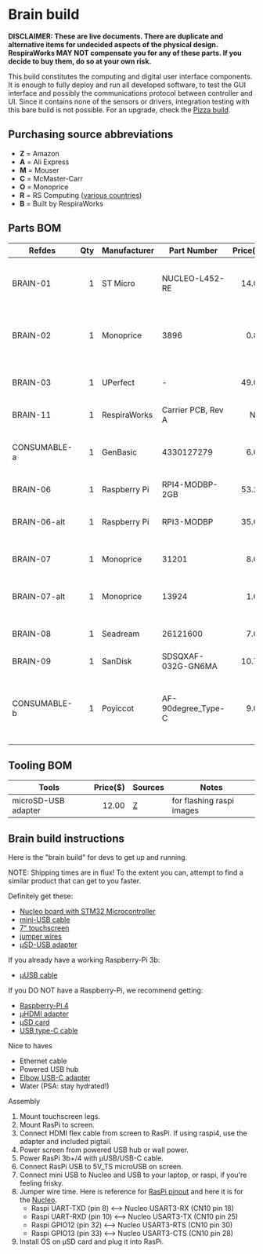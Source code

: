 # Brain build

**DISCLAIMER: These are live documents.
There are duplicate and alternative items for undecided aspects of the physical design. 
RespiraWorks MAY NOT compensate you for any of these parts.
If you decide to buy them, do so at your own risk.**

This build constitutes the computing and digital user interface components.
It is enough to fully deploy and run all developed software, to test the GUI interface and
possibly the communications protocol between controller and UI. Since it contains none of the sensors
or drivers, integration testing with this bare build is not possible. For an upgrade, check the 
[Pizza build](pizza_build.md).

## Purchasing source abbreviations

* **Z** = Amazon
* **A** = Ali Express
* **M** = Mouser
* **C** = McMaster-Carr
* **O** = Monoprice
* **R** = RS Computing ([various countries](https://www.rs-online.com/))
* **B** = Built by RespiraWorks

## Parts BOM

| Refdes       | Qty | Manufacturer | Part Number        | Price($) | Sources                          | Notes |
| ------------ |----:| -------------| ------------------ | --------:|--------------------------------- | ----- |
| BRAIN-01     |   1 | ST Micro     | NUCLEO-L452-RE     |    14.00 | [M][1mouser] [R][1rs]            | STM32 Nucleo dev board, make sure to NOT get the **-P** version |
| BRAIN-02     |   1 | Monoprice    | 3896               |     0.83 | [Z][2amzn] [O][2mono]            | USB-A to miniUSB-B cable, power/data for Nucleo |
| BRAIN-03     |   1 | UPerfect     | -                  |    49.00 | [A][3ali]                        | 7" capacitive touchscreen with speakers, HDMI/USB |
| BRAIN-11     |   1 | RespiraWorks | Carrier PCB, Rev A |      N/A | [B][12rw]                        | RespiraWorks custom PCB |
| CONSUMABLE-a |   1 | GenBasic     | 4330127279         |     6.00 | [Z][4amzn] | Jumper cables.Optional if you don't have the PCB (BRAIN-11)
| BRAIN-06     |   1 | Raspberry Pi | RPI4-MODBP-2GB     |    53.23 | [M][6mouser]                     | Raspberry PI 4 |
| BRAIN-06-alt |   1 | Raspberry Pi | RPI3-MODBP         |    35.00 | OUT OF STOCK                     | Raspberry PI 3B+ as an alternative to PI 4|
| BRAIN-07     |   1 | Monoprice    | 31201              |     8.03 | [Z][7amzn] [O][7mono]            | USB-A to USB-C cable, 3ft, for RPI4 |
| BRAIN-07-alt |   1 | Monoprice    | 13924              |     1.05 | [Z][7-alt-amzn] [O][7-alt-mono]  | USB-A to microUSB-B cable, 3ft, for RPI3B+ |
| BRAIN-08     |   1 | Seadream     | 26121600           |     7.00 | [Z][8amzn]                       | microHDMI adapter, for RPI4 |
| BRAIN-09     |   1 | SanDisk      | SDSQXAF-032G-GN6MA |    10.73 | [Z][9amzn]                       | UHS-1 Class 10 micro SD |
| CONSUMABLE-b |   1 | Poyiccot     | AF-90degree_Type-C |     9.00 | [Z][10amzn]                      | optional USB-C elbow adapter. Mounted on touch screen, in case of non-PCB build. |


## Tooling BOM

| Tools               | Price($) | Sources         | Notes |
|---------------------|---------:|-----------------|-------|
| microSD-USB adapter |    12.00 | [Z][5amzn]      | for flashing raspi images |

[1mouser]:https://www.mouser.com/ProductDetail/STMicroelectronics/NUCLEO-L452RE?qs=sGAEpiMZZMtw0nEwywcFgEEYp888DlnM1Y5kGes2rJIHvcJjT1ZDkw%3D%3D
[1rs]:https://www.rs-particuliers.com/Product.aspx?Product=1261775
[2amzn]:https://www.amazon.com/AmazonBasics-USB-2-0-Cable-Male/dp/B00NH13S44/
[3ali]:https://www.aliexpress.com/item/4000747984746.html
[4amzn]:https://www.amazon.com/GenBasic-Piece-Female-Jumper-Wires/dp/B01L5ULRUA/
[5amzn]:https://www.amazon.com/Anker-Portable-Reader-RS-MMC-Micro/dp/B006T9B6R2
[6mouser]:https://www.mouser.com/ProductDetail/Raspberry-Pi/RPI4-MODBP-2GB-BULK?qs=%2Fha2pyFaduiq9oc0d1uK569Mu3%252BsSMVa9bhYkyZbjQ1oNl8pHrdrS2f8pDbixKgb
[7amzn]:https://www.amazon.com/JSAUX-Charger-Braided-Compatible-Samsung/dp/B076FPGWNZ/ref=sxin_7_ac_d_rm
[7-alt-amzn]:https://www.amazon.com/dp/B07JBN6C5C/
[8amzn]:https://www.amazon.com/Seadream-Degree-Down-toward-Adapter-Connector/dp/B01EQC345A/
[9amzn]:https://www.amazon.com/dp/B06XWMQ81P
[10amzn]:https://www.amazon.com/Poyiccot-2-Pack-Degree-Adapter-Extension/dp/B071XHQJG8/
[2mono]:https://www.monoprice.com/product?p_id=3896
[7mono]:https://www.monoprice.com/product?p_id=31201
[7-alt-mono]:https://www.monoprice.com/product?p_id=13924

## Brain build instructions
Here is the "brain build" for devs to get up and running.

NOTE: Shipping times are in flux! To the extent you can, attempt to find a similar product that can get to you faster.

Definitely get these:
- [Nucleo board with STM32 Microcontroller](https://www.mouser.com/ProductDetail/STMicroelectronics/NUCLEO-L452RE?qs=sGAEpiMZZMtw0nEwywcFgEEYp888DlnM1Y5kGes2rJIHvcJjT1ZDkw%3D%3D)
- [mini-USB cable](https://www.amazon.com/AmazonBasics-USB-2-0-Cable-Male/dp/B00NH13S44/)
- [7" touchscreen](https://www.aliexpress.com/item/4000747984746.html)
- [jumper wires](https://www.amazon.com/GenBasic-Piece-Female-Jumper-Wires/dp/B01L5ULRUA/)
- [μSD-USB adapter](https://www.amazon.com/Anker-Portable-Reader-RS-MMC-Micro/dp/B006T9B6R2)

If you already have a working Raspberry-Pi 3b:
- [μUSB cable](https://www.amazon.com/dp/B07JBN6C5C/)

If you DO NOT have a Raspberry-Pi, we recommend getting:
- [Raspberry-Pi 4](https://www.mouser.com/ProductDetail/Raspberry-Pi/RPI4-MODBP-2GB-BULK?qs=%2Fha2pyFaduiq9oc0d1uK569Mu3%252BsSMVa9bhYkyZbjQ1oNl8pHrdrS2f8pDbixKgb)
- [μHDMI adapter](https://www.amazon.com/Seadream-Degree-Down-toward-Adapter-Connector/dp/B01EQC345A/)
- [μSD card](https://www.amazon.com/dp/B06XWMQ81P)
- [USB type-C cable](https://www.amazon.com/JSAUX-Charger-Braided-Compatible-Samsung/dp/B076FPGWNZ/ref=sxin_7_ac_d_rm)

Nice to haves
- Ethernet cable
- Powered USB hub
- [Elbow USB-C adapter](https://www.amazon.com/Poyiccot-2-Pack-Degree-Adapter-Extension/dp/B071XHQJG8/)
- Water (PSA: stay hydrated!)

Assembly
1. Mount touchscreen legs.
2. Mount RasPi to screen.
3. Connect HDMI flex cable from screen to RasPi. If using raspi4, use the adapter and included pigtail.
4. Power screen from powered USB hub or wall power.
5. Power RasPi 3b+/4 with μUSB/USB-C cable.
6. Connect RasPi USB to 5V_TS microUSB on screen.
7. Connect mini USB to Nucleo and USB to your laptop, or raspi, if you're feeling frisky.
8. Jumper wire time. Here is reference for [RasPi pinout](https://pinout.xyz/pinout/pin2_5v_power) and here it is for the [Nucleo](https://docs.zephyrproject.org/latest/_images/nucleo-l452re-pinout.png).
    - Raspi UART-TXD (pin 8) <--> Nucleo USART3-RX (CN10 pin 18)
    - Raspi UART-RXD (pin 10) <--> Nucleo USART3-TX (CN10 pin 25)
    - Raspi GPIO12 (pin 32) <--> Nucleo USART3-RTS (CN10 pin 30)
    - Raspi GPIO13 (pin 33) <--> Nucleo USART3-CTS (CN10 pin 28)
9. Install OS on μSD card and plug it into RasPi.
